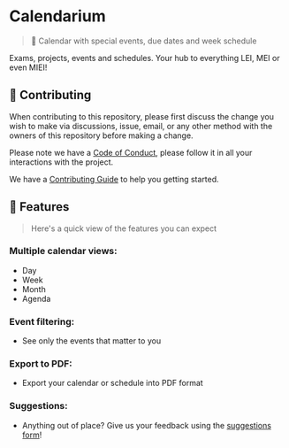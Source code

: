 # Calendarium

> 📅 Calendar with special events, due dates and week schedule

Exams, projects, events and schedules. Your hub to everything LEI, MEI or even MIEI!

## 🤝 Contributing

When contributing to this repository, please first discuss the change you wish to make via discussions, issue, email, or any other method with the owners of this repository before making a change.

Please note we have a [Code of Conduct](CODE_OF_CONDUCT.md), please follow it in all your interactions with the project.

We have a [Contributing Guide](CONTRIBUTING.md) to help you getting started.

## 📑 Features

> Here's a quick view of the features you can expect

### Multiple calendar views:

- Day
- Week
- Month
- Agenda

### Event filtering:

- See only the events that matter to you

### Export to PDF:

- Export your calendar or schedule into PDF format

### Suggestions:

- Anything out of place? Give us your feedback using the [suggestions form](https://forms.gle/C2uxuUKqoeqMWfcZ6)!
